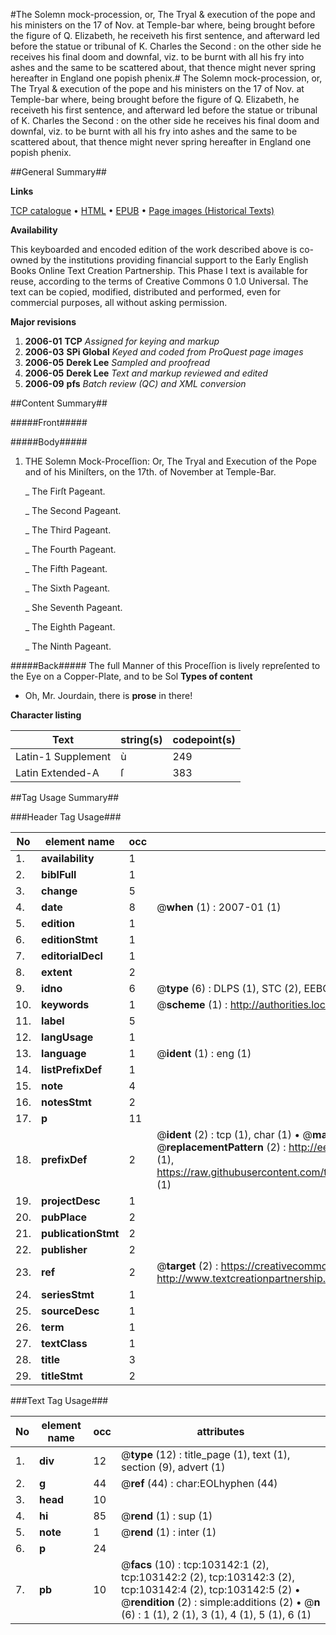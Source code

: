 #The Solemn mock-procession, or, The Tryal & execution of the pope and his ministers on the 17 of Nov. at Temple-bar where, being brought before the figure of Q. Elizabeth, he receiveth his first sentence, and afterward led before the statue or tribunal of K. Charles the Second : on the other side he receives his final doom and downfal, viz. to be burnt with all his fry into ashes and the same to be scattered about, that thence might never spring hereafter in England one popish phenix.#
The Solemn mock-procession, or, The Tryal & execution of the pope and his ministers on the 17 of Nov. at Temple-bar where, being brought before the figure of Q. Elizabeth, he receiveth his first sentence, and afterward led before the statue or tribunal of K. Charles the Second : on the other side he receives his final doom and downfal, viz. to be burnt with all his fry into ashes and the same to be scattered about, that thence might never spring hereafter in England one popish phenix.

##General Summary##

**Links**

[TCP catalogue](http://www.ota.ox.ac.uk/tcp/)  • 
[HTML](http://tei.it.ox.ac.uk/tcp/Texts-HTML/free/A60/A60747.html)  • 
[EPUB](http://tei.it.ox.ac.uk/tcp/Texts-EPUB/free/A60/A60747.epub) • 
[Page images (Historical Texts)](https://data.historicaltexts.jisc.ac.uk/view?pubId=eebo-15062815e&pageId=eebo-15062815e-103142-1)

**Availability**

This keyboarded and encoded edition of the
	       work described above is co-owned by the institutions
	       providing financial support to the Early English Books
	       Online Text Creation Partnership. This Phase I text is
	       available for reuse, according to the terms of Creative
	       Commons 0 1.0 Universal. The text can be copied,
	       modified, distributed and performed, even for
	       commercial purposes, all without asking permission.

**Major revisions**

1. __2006-01__ __TCP__ *Assigned for keying and markup*
1. __2006-03__ __SPi Global__ *Keyed and coded from ProQuest page images*
1. __2006-05__ __Derek Lee__ *Sampled and proofread*
1. __2006-05__ __Derek Lee__ *Text and markup reviewed and edited*
1. __2006-09__ __pfs__ *Batch review (QC) and XML conversion*

##Content Summary##

#####Front#####

#####Body#####

1. THE Solemn Mock-Proceſſion: Or, The Tryal and Execution of the Pope and of his Miniſters, on the 17th. of November at Temple-Bar.

    _ The Firſt Pageant.

    _ The Second Pageant.

    _ The Third Pageant.

    _ The Fourth Pageant.

    _ The Fifth Pageant.

    _ The Sixth Pageant.

    _ She Seventh Pageant.

    _ The Eighth Pageant.

    _ The Ninth Pageant.

#####Back#####
The full Manner of this Proceſſion is lively repreſented to the Eye on a Copper-Plate, and to be Sol
**Types of content**

  * Oh, Mr. Jourdain, there is **prose** in there!

**Character listing**


|Text|string(s)|codepoint(s)|
|---|---|---|
|Latin-1 Supplement|ù|249|
|Latin Extended-A|ſ|383|

##Tag Usage Summary##

###Header Tag Usage###

|No|element name|occ|attributes|
|---|---|---|---|
|1.|__availability__|1||
|2.|__biblFull__|1||
|3.|__change__|5||
|4.|__date__|8| @__when__ (1) : 2007-01 (1)|
|5.|__edition__|1||
|6.|__editionStmt__|1||
|7.|__editorialDecl__|1||
|8.|__extent__|2||
|9.|__idno__|6| @__type__ (6) : DLPS (1), STC (2), EEBO-CITATION (1), OCLC (1), VID (1)|
|10.|__keywords__|1| @__scheme__ (1) : http://authorities.loc.gov/ (1)|
|11.|__label__|5||
|12.|__langUsage__|1||
|13.|__language__|1| @__ident__ (1) : eng (1)|
|14.|__listPrefixDef__|1||
|15.|__note__|4||
|16.|__notesStmt__|2||
|17.|__p__|11||
|18.|__prefixDef__|2| @__ident__ (2) : tcp (1), char (1)  •  @__matchPattern__ (2) : ([0-9\-]+):([0-9IVX]+) (1), (.+) (1)  •  @__replacementPattern__ (2) : http://eebo.chadwyck.com/downloadtiff?vid=$1&page=$2 (1), https://raw.githubusercontent.com/textcreationpartnership/Texts/master/tcpchars.xml#$1 (1)|
|19.|__projectDesc__|1||
|20.|__pubPlace__|2||
|21.|__publicationStmt__|2||
|22.|__publisher__|2||
|23.|__ref__|2| @__target__ (2) : https://creativecommons.org/publicdomain/zero/1.0/ (1), http://www.textcreationpartnership.org/docs/. (1)|
|24.|__seriesStmt__|1||
|25.|__sourceDesc__|1||
|26.|__term__|1||
|27.|__textClass__|1||
|28.|__title__|3||
|29.|__titleStmt__|2||


###Text Tag Usage###

|No|element name|occ|attributes|
|---|---|---|---|
|1.|__div__|12| @__type__ (12) : title_page (1), text (1), section (9), advert (1)|
|2.|__g__|44| @__ref__ (44) : char:EOLhyphen (44)|
|3.|__head__|10||
|4.|__hi__|85| @__rend__ (1) : sup (1)|
|5.|__note__|1| @__rend__ (1) : inter (1)|
|6.|__p__|24||
|7.|__pb__|10| @__facs__ (10) : tcp:103142:1 (2), tcp:103142:2 (2), tcp:103142:3 (2), tcp:103142:4 (2), tcp:103142:5 (2)  •  @__rendition__ (2) : simple:additions (2)  •  @__n__ (6) : 1 (1), 2 (1), 3 (1), 4 (1), 5 (1), 6 (1)|
